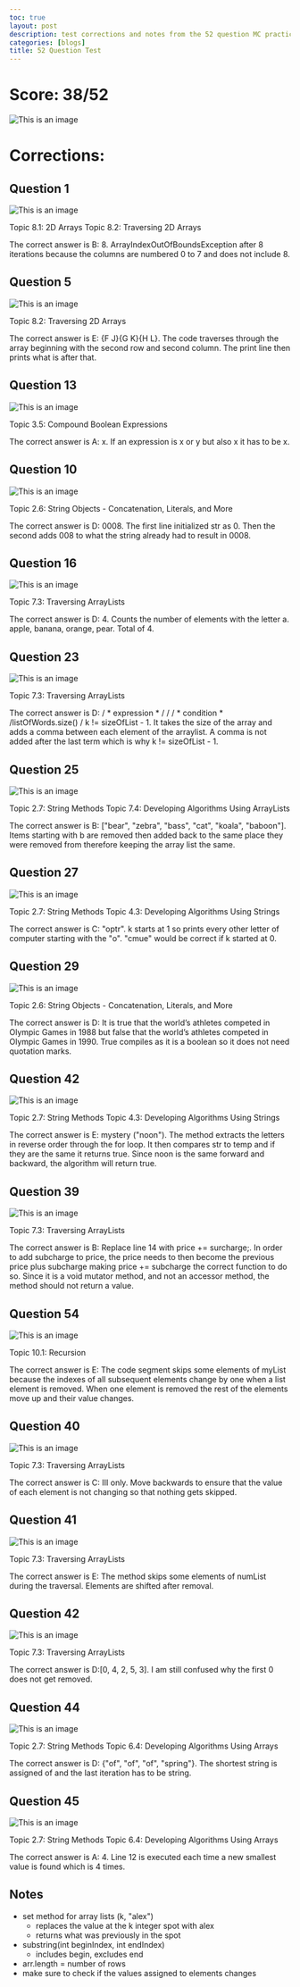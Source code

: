 ```yaml
---
toc: true
layout: post
description: test corrections and notes from the 52 question MC practice
categories: [blogs]
title: 52 Question Test
---
```


# Score: 38/52

![This is an image](https://github.com/iriisyang/Iris-Yang/blob/master/images/52qscore.png?raw=true)

# Corrections: 

## Question 1

![This is an image](https://github.com/iriisyang/Iris-Yang/blob/master/images/52q1.png?raw=true)

Topic 8.1: 2D Arrays
Topic 8.2: Traversing 2D Arrays

The correct answer is B: 8. ArrayIndexOutOfBoundsException after 8 iterations because the columns are numbered 0 to 7 and does not include 8.

## Question 5

![This is an image](https://github.com/iriisyang/Iris-Yang/blob/master/images/52q5.png?raw=true)

Topic 8.2: Traversing 2D Arrays

The correct answer is E: {F J}{G K}{H L}. The code traverses through the array beginning with the second row and second column. The print line then prints what is after that.

## Question 13

![This is an image](https://github.com/iriisyang/Iris-Yang/blob/master/images/66q13.png?raw=true)

Topic 3.5: Compound Boolean Expressions

The correct answer is A: x. If an expression is x or y but also x it has to be x.

## Question 10

![This is an image](https://github.com/iriisyang/Iris-Yang/blob/master/images/55q10.png?raw=true)

Topic 2.6: String Objects - Concatenation, Literals, and More

The correct answer is D: 0008. The first line initialized str as 0. Then the second adds 008 to what the string already had to result in 0008.

## Question 16

![This is an image](https://github.com/iriisyang/Iris-Yang/blob/master/images/52q16.png?raw=true)

Topic 7.3: Traversing ArrayLists

The correct answer is D: 4. Counts the number of elements with the letter a. apple, banana, orange, pear. Total of 4.

## Question 23

![This is an image](https://github.com/iriisyang/Iris-Yang/blob/master/images/52q23.png?raw=true)

Topic 7.3: Traversing ArrayLists

The correct answer is D: / * expression * / / / * condition * /listOfWords.size() / k != sizeOfList - 1. It takes the size of the array and adds a comma between each element of the arraylist. A comma is not added after the last term which is why k != sizeOfList - 1.

## Question 25

![This is an image](https://github.com/iriisyang/Iris-Yang/blob/master/images/52q25.png?raw=true)

Topic 2.7: String Methods
Topic 7.4: Developing Algorithms Using ArrayLists

The correct answer is B: ["bear", "zebra", "bass", "cat", "koala", "baboon"]. Items starting with b are removed then added back to the same place they were removed from therefore keeping the array list the same.

## Question 27

![This is an image](https://github.com/iriisyang/Iris-Yang/blob/master/images/52q27.png?raw=true)

Topic 2.7: String Methods
Topic 4.3: Developing Algorithms Using Strings

The correct answer is C: "optr". k starts at 1 so prints every other letter of computer starting with the "o". "cmue" would be correct if k started at 0.

## Question 29

![This is an image](https://github.com/iriisyang/Iris-Yang/blob/master/images/52q29.png?raw=true)

Topic 2.6: String Objects - Concatenation, Literals, and More

The correct answer is D: It is true that the world’s athletes competed in Olympic Games in 1988 but false that the world’s athletes competed in Olympic Games in 1990. True compiles as it is a boolean so it does not need quotation marks. 

## Question 42

![This is an image](https://github.com/iriisyang/Iris-Yang/blob/master/images/66q42.png?raw=true)

Topic 2.7: String Methods
Topic 4.3: Developing Algorithms Using Strings

The correct answer is E: mystery ("noon"). The method extracts the letters in reverse order through the for loop. It then compares str to temp and if they are the same it returns true. Since noon is the same forward and backward, the algorithm will return true.

## Question 39

![This is an image](https://github.com/iriisyang/Iris-Yang/blob/master/images/52q39.png?raw=true)

Topic 7.3: Traversing ArrayLists

The correct answer is B: Replace line 14 with price += surcharge;. In order to add subcharge to price, the price needs to then become the previous price plus subcharge making price += subcharge the correct function to do so. Since it is a void mutator method, and not an accessor method, the method should not return a value. 

## Question 54

![This is an image](https://github.com/iriisyang/Iris-Yang/blob/master/images/66q54.png?raw=true)

Topic 10.1: Recursion

The correct answer is E: The code segment skips some elements of myList because the indexes of all subsequent elements change by one when a list element is removed. When one element is removed the rest of the elements move up and their value changes.

## Question 40

![This is an image](https://github.com/iriisyang/Iris-Yang/blob/master/images/52q40.png?raw=true)

Topic 7.3: Traversing ArrayLists

The correct answer is C: III only. Move backwards to ensure that the value of each element is not changing so that nothing gets skipped. 

## Question 41

![This is an image](https://github.com/iriisyang/Iris-Yang/blob/master/images/52q41.png?raw=true)

Topic 7.3: Traversing ArrayLists

The correct answer is E: The method skips some elements of numList during the traversal. Elements are shifted after removal.

## Question 42

![This is an image](https://github.com/iriisyang/Iris-Yang/blob/master/images/52q42.png?raw=true)

Topic 7.3: Traversing ArrayLists

The correct answer is D:[0, 4, 2, 5, 3]. I am still confused why the first 0 does not get removed.

## Question 44

![This is an image](https://github.com/iriisyang/Iris-Yang/blob/master/images/52q44.png?raw=true)

Topic 2.7: String Methods
Topic 6.4: Developing Algorithms Using Arrays

The correct answer is D: {"of", "of", "of", "spring"}. The shortest string is assigned of and the last iteration has to be string.

## Question 45

![This is an image](https://github.com/iriisyang/Iris-Yang/blob/master/images/52q44.png?raw=true)

Topic 2.7: String Methods
Topic 6.4: Developing Algorithms Using Arrays

The correct answer is A: 4. Line 12 is executed each time a new smallest value is found which is 4 times.


## Notes

- set method for array lists (k, "alex")
    - replaces the value at the k integer spot with alex
    - returns what was previously in the spot
- substring(int beginIndex, int endIndex)
    - includes begin, excludes end
- arr.length = number of rows
- make sure to check if the values assigned to elements changes
